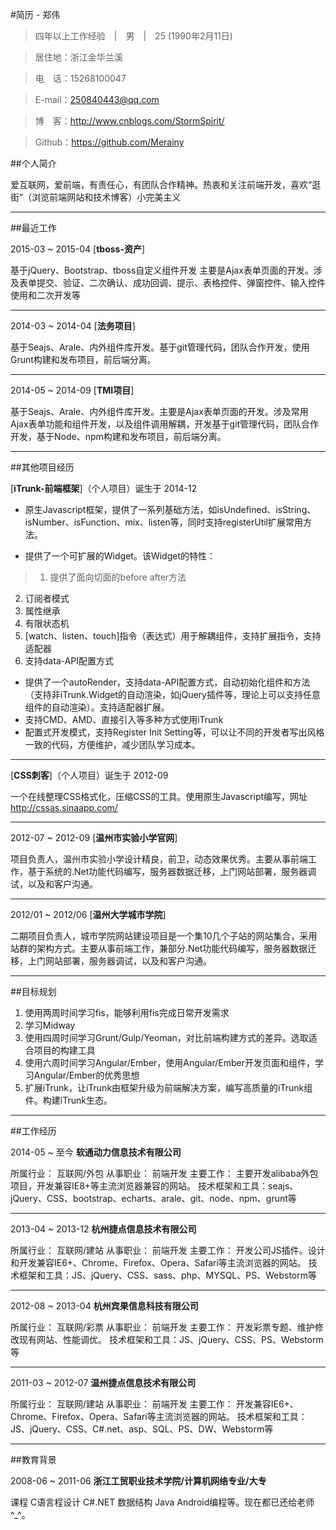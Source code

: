 #简历 - 郑伟

> 四年以上工作经验　|　男　|　25 (1990年2月11日)

> 居住地：浙江金华兰溪

> 电　话：15268100047

> E-mail：250840443@qq.com

> 博　客：http://www.cnblogs.com/StormSpirit/

> Github：https://github.com/Merainy

##个人简介

爱互联网，爱前端，有责任心，有团队合作精神。热衷和关注前端开发，喜欢“逛街”（浏览前端网站和技术博客）小完美主义

------
##最近工作

2015-03 ~ 2015-04 [**tboss-资产**]

基于jQuery、Bootstrap、tboss自定义组件开发 主要是Ajax表单页面的开发。涉及表单提交、验证、二次确认、成功回调、提示、表格控件、弹窗控件、输入控件使用和二次开发等

------
2014-03 ~ 2014-04 [**法务项目**]

基于Seajs、Arale、内外组件库开发。基于git管理代码，团队合作开发，使用Grunt构建和发布项目，前后端分离。

------
2014-05 ~ 2014-09 [**TMI项目**]

基于Seajs、Arale、内外组件库开发。主要是Ajax表单页面的开发。涉及常用Ajax表单功能和组件开发，以及组件调用解耦，开发基于git管理代码，团队合作开发，基于Node、npm构建和发布项目，前后端分离。

------

##其他项目经历

[**iTrunk-前端框架**]（个人项目）诞生于 2014-12

* 原生Javascript框架，提供了一系列基础方法，如isUndefined、isString、isNumber、isFunction、mix、listen等，同时支持registerUtil扩展常用方法。

* 提供了一个可扩展的Widget。该Widget的特性：

> 1. 提供了面向切面的before after方法
2. 订阅者模式
3. 属性继承
4. 有限状态机
5. [watch、listen、touch]指令（表达式）用于解耦组件，支持扩展指令，支持适配器
6. 支持data-API配置方式


* 提供了一个autoRender，支持data-API配置方式，自动初始化组件和方法（支持非iTrunk.Widget的自动渲染，如jQuery插件等，理论上可以支持任意组件的自动渲染）。支持适配器扩展。
* 支持CMD、AMD、直接引入等多种方式使用iTrunk
* 配置式开发模式，支持Register Init Setting等，可以让不同的开发者写出风格一致的代码，方便维护，减少团队学习成本。

------
[**CSS刺客**]（个人项目）诞生于 2012-09

一个在线整理CSS格式化，压缩CSS的工具。使用原生Javascript编写，网址 http://cssas.sinaapp.com/

------
2012-07 ~ 2012-09 [**温州市实验小学官网**]

项目负责人，温州市实验小学设计精良，前卫，动态效果优秀。主要从事前端工作，基于系统的.Net功能代码编写，服务器数据迁移，上门网站部署，服务器调试，以及和客户沟通。

------
2012/01 ~ 2012/06 [**温州大学城市学院**]

二期项目负责人，城市学院网站建设项目是一个集10几个子站的网站集合，采用站群的架构方式。主要从事前端工作，兼部分.Net功能代码编写，服务器数据迁移，上门网站部署，服务器调试，以及和客户沟通。

------

##目标规划

1. 使用两周时间学习fis，能够利用fis完成日常开发需求
2. 学习Midway
3. 使用四周时间学习Grunt/Gulp/Yeoman，对比前端构建方式的差异。选取适合项目的构建工具
4. 使用六周时间学习Angular/Ember，使用Angular/Ember开发页面和组件，学习Angular/Ember的优秀思想
5. 扩展iTrunk，让iTrunk由框架升级为前端解决方案，编写高质量的iTrunk组件。构建iTrunk生态。

------

##工作经历

2014-05 ~ 至今 **软通动力信息技术有限公司**

所属行业： 互联网/外包
从事职业： 前端开发
主要工作： 主要开发alibaba外包项目，开发兼容IE8+等主流浏览器兼容的网站。
技术框架和工具：seajs、jQuery、CSS、bootstrap、echarts、arale、git、node、npm、grunt等

------

2013-04 ~ 2013-12 **杭州捷点信息技术有限公司**

所属行业： 互联网/建站
从事职业： 前端开发
主要工作： 开发公司JS插件。设计和开发兼容IE6+、Chrome、Firefox、Opera、Safari等主流浏览器的网站。
技术框架和工具：JS、jQuery、CSS、sass、php、MYSQL、PS、Webstorm等

------

2012-08 ~ 2013-04 **杭州宾果信息科技有限公司**

所属行业： 互联网/彩票
从事职业： 前端开发
主要工作： 开发彩票专题、维护修改现有网站、性能调优。
技术框架和工具：JS、jQuery、CSS、PS、Webstorm等

------

2011-03 ~ 2012-07 **温州捷点信息技术有限公司**

所属行业： 互联网/建站
从事职业： 前端开发
主要工作： 开发兼容IE6+、Chrome、Firefox、Opera、Safari等主流浏览器的网站。
技术框架和工具：JS、jQuery、CSS、C#.net、asp、SQL、PS、DW、Webstorm等

------
##教育背景

2008-06 ~ 2011-06 **浙江工贸职业技术学院/计算机网络专业/大专**

课程 C语言程设计 C#.NET 数据结构 Java Android编程等。现在都已还给老师 ^_^。